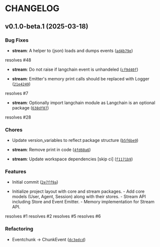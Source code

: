 # CHANGELOG


## v0.1.0-beta.1 (2025-03-18)

### Bug Fixes

- **stream**: A helper to (json) loads and dumps events
  ([`ad4b79e`](https://github.com/flux0-ai/flux0/commit/ad4b79e5f3aa6df2737dbb207b3273877fa7d08b))

resolves #48

- **stream**: Do not raise if langchain event is unhandeled
  ([`cf9d40f`](https://github.com/flux0-ai/flux0/commit/cf9d40f7a47aa431de1d35155f72fabe55b01c3b))

- **stream**: Emitter's memory print calls should be replaced with Logger
  ([`21e4249`](https://github.com/flux0-ai/flux0/commit/21e4249eebab632aef74982b64271c2b270da8a9))

resolves #7

- **stream**: Optionally import langchain module as Langchain is an optional package
  ([`638df07`](https://github.com/flux0-ai/flux0/commit/638df07a4a401b9a664f89dde416c1948bb613bc))

resolves #28

### Chores

- Update version_variables to reflect package structure
  ([`b5f6be9`](https://github.com/flux0-ai/flux0/commit/b5f6be9f1c294a2cf20335b392fb8da51d0982d6))

- **stream**: Remove print in code
  ([`4fd60a6`](https://github.com/flux0-ai/flux0/commit/4fd60a65503a66b7ca5a527f761ebf238549d623))

- **stream**: Update workspace dependencies [skip ci]
  ([`f1171b9`](https://github.com/flux0-ai/flux0/commit/f1171b9e4505bcb48a41d41d081af0f963fefbbf))

### Features

- Initial commit
  ([`2e7ff9a`](https://github.com/flux0-ai/flux0/commit/2e7ff9aafc2e2094ea88fa1b95eaa061f94c058a))

- Initialize project layout with core and stream packages. - Add core models (User, Agent, Session)
  along with their stores. - Stream API including Store and Event Emitter. - Memory implementation
  for Stream API.

resolves #1 resolves #2 resolves #5 resolves #6

### Refactoring

- Eventchunk -> ChunkEvent
  ([`dc3edcd`](https://github.com/flux0-ai/flux0/commit/dc3edcdb04e793762104fa21cfeb0b2caec4a44a))
